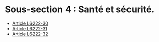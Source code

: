 # Sous-section 4 : Santé et sécurité.

* [Article L6222-30](./LEGIARTI000006904026.md)
* [Article L6222-31](./LEGIARTI000021342709.md)
* [Article L6222-32](./LEGIARTI000006904028.md)
